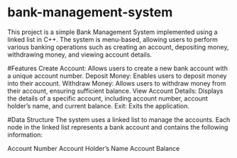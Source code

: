 # bank-management-system
This project is a simple Bank Management System implemented using a linked list in C++. The system is menu-based, allowing users to perform various banking operations such as creating an account, depositing money, withdrawing money, and viewing account details.

#Features
Create Account: Allows users to create a new bank account with a unique account number.
Deposit Money: Enables users to deposit money into their account.
Withdraw Money: Allows users to withdraw money from their account, ensuring sufficient balance.
View Account Details: Displays the details of a specific account, including account number, account holder’s name, and current balance.
Exit: Exits the application.

#Data Structure
The system uses a linked list to manage the accounts. Each node in the linked list represents a bank account and contains the following information:

Account Number
Account Holder’s Name
Account Balance
